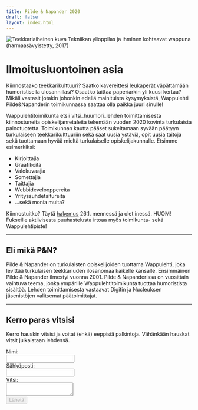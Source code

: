```yaml
---
title: Pilde & Napander 2020
draft: false
layout: index.html
---
```


<div class="MainContent">

<div class="ImageContainer">

![Teekkariaiheinen kuva](/PN2017_gs.png)
Tekniikan ylioppilas ja ihminen kohtaavat wappuna (harmaasävyistetty, 2017)

</div>

# Ilmoitusluontoinen asia

Kiinnostaako teekkarikulttuuri? Saatko kavereittesi leukaperät väpättämään humoristisella ulosannillasi? Osaatko taittaa
paperiarkin yli kuusi kertaa? Mikäli vastasit jotakin johonkin edellä mainituista kysymyksistä, Wappulehti
Pilde&Napanderin toimikunnassa saattaa olla paikka juuri sinulle!

Wappulehtitoimikunta etsii vitsi_huumori_lehden toimittamisesta kiinnostuneita opiskelijanretaleita tekemään vuoden 2020 
kovinta turkulaista painotuotetta. Toimikunnan kautta pääset sukeltamaan syvään päätyyn turkulaiseen teekkarikulttuuriin
sekä saat uusia ystäviä, opit uusia taitoja sekä tuottamaan hyvää mieltä turkulaiselle opiskelijakunnalle. Etsimme
esimerkiksi:

* Kirjoittajia
* Graafikoita
* Valokuvaajia
* Somettajia
* Taittajia
* Webbidevelooppereita
* Yrityssuhdetaitureita
* …sekä monia muita?

Kiinnostuitko? Täytä [hakemus](https://forms.gle/yvmDcpfkoRveCsSE8) 26.1. mennessä ja olet inessä. HUOM! Fukseille
aktiivisesta puuhastelusta irtoaa myös toimikunta- sekä Wappulehtipiste!

<hr>

</div>

<div class="Info">

## Eli mikä P&N?

Pilde & Napander on turkulaisten opiskelijoiden tuottama Wappulehti, joka levittää turkulaisen teekkariuden ilosanomaa
kaikelle kansalle. Ensimmäinen Pilde & Napander ilmestyi vuonna 2001. Pilde & Napanderissa on vuosittain vaihtuva teema,
jonka ympärille Wappulehtitoimikunta tuottaa humoristista sisältöä. Lehden toimittamisesta vastaavat Digitin ja
Nucleuksen jäsenistöjen valitsemat päätoimittajat.

<hr>

## Kerro paras vitsisi

Kerro hauskin vitsisi ja voitat (ehkä) eeppisiä palkintoja. Vähänkään hauskat vitsit julkaistaan lehdessä.

<form method="POST" action="" id="joke-form">
  <div>
    <div class="LabelWrapper"><label for="name">Nimi:</label></div>
    <input type="text" name="name" id="name-field"/>
  </div>
  <div>
    <div class="LabelWrapper"><label for="mail">Sähköposti:</label></div>
    <input type="text" name="mail" id="email-field"/>
  </div>
  <div>
    <div class="LabelWrapper"><label for="vitsi">Vitsi:</label></div>
    <textarea name="joke" id="joke-field"></textarea>
  </div>
  <div class="align-right">
    <div id="loading-animation" class="loading hidden"></div>
    <button type="submit" id="submit-button" disabled>Lähetä</button>
  </div>
</form>

</div>
